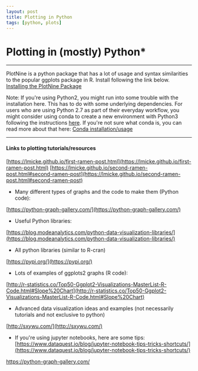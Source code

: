 ```yaml
---
layout: post
title: Plotting in Python
tags: [python, plots]
---
```


# Plotting in (mostly) Python*

* * *
PlotNine is a python package that has a lot of usage and syntax similarities to the popular ggplots package in R. Install following the link below. 
[Installing the PlotNine Package](https://plotnine.readthedocs.io/en/stable/installation.html)

Note: If you're using Python2, you might run into some trouble with the installation here. This has to do with some underlying dependencies. For users who are using Python 2.7 as part of their everyday workflow, you might consider using conda to create a new environment with Python3 following the instructions [here](https://docs.conda.io/projects/conda/en/latest/user-guide/getting-started.html). 
If you're not sure what conda is, you can read more about that here: [Conda installation/usage](/2019-08-06-conda)

* * *

#### Links to plotting tutorials/resources

[https://lmicke.github.io/first-ramen-post.html](https://lmicke.github.io/first-ramen-post.html) [https://lmicke.github.io/second-ramen-post.html#second-ramen-post](https://lmicke.github.io/second-ramen-post.html#second-ramen-post)

*   Many different types of graphs and the code to make them (Python code):

[https://python-graph-gallery.com/](https://python-graph-gallery.com/)

*   Useful Python libraries:

[https://blog.modeanalytics.com/python-data-visualization-libraries/](https://blog.modeanalytics.com/python-data-visualization-libraries/)

*   All python libraries (similar to R-cran)

[https://pypi.org/](https://pypi.org/)

*   Lots of examples of ggplots2 graphs (R code):

[http://r-statistics.co/Top50-Ggplot2-Visualizations-MasterList-R-Code.html#Slope%20Chart](http://r-statistics.co/Top50-Ggplot2-Visualizations-MasterList-R-Code.html#Slope%20Chart)

*   Advanced data visualization ideas and examples (not necessarily tutorials and not exclusive to python)

[http://sxywu.com/](http://sxywu.com/)

*   If you're using jupyter notebooks, here are some tips: [https://www.dataquest.io/blog/jupyter-notebook-tips-tricks-shortcuts/](https://www.dataquest.io/blog/jupyter-notebook-tips-tricks-shortcuts/)

https://python-graph-gallery.com/
